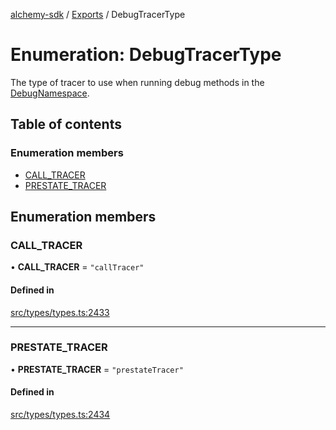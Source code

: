 [alchemy-sdk](../README.md) / [Exports](../modules.md) / DebugTracerType

# Enumeration: DebugTracerType

The type of tracer to use when running debug methods in the
[DebugNamespace](../classes/DebugNamespace.md).

## Table of contents

### Enumeration members

- [CALL\_TRACER](DebugTracerType.md#call_tracer)
- [PRESTATE\_TRACER](DebugTracerType.md#prestate_tracer)

## Enumeration members

### CALL\_TRACER

• **CALL\_TRACER** = `"callTracer"`

#### Defined in

[src/types/types.ts:2433](https://github.com/alchemyplatform/alchemy-sdk-js/blob/5fad342/src/types/types.ts#L2433)

___

### PRESTATE\_TRACER

• **PRESTATE\_TRACER** = `"prestateTracer"`

#### Defined in

[src/types/types.ts:2434](https://github.com/alchemyplatform/alchemy-sdk-js/blob/5fad342/src/types/types.ts#L2434)
